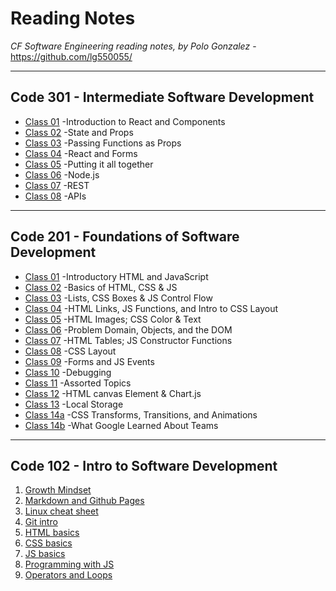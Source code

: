 # Reading Notes
*CF Software Engineering reading notes, by Polo Gonzalez* - <https://github.com/lg550055/>

---

## Code 301 - Intermediate Software Development

- [Class 01](./301/class-01.md) -Introduction to React and Components
- [Class 02](./301/class-02.md) -State and Props
- [Class 03](./301/class-03.md) -Passing Functions as Props
- [Class 04](./301/class-04.md) -React and Forms
- [Class 05](./301/class-05.md) -Putting it all together
- [Class 06](./301/class-06.md) -Node.js
- [Class 07](./301/class-07.md) -REST
- [Class 08](./301/class-08.md) -APIs

---

## Code 201 - Foundations of Software Development

- [Class 01](./201/class-01.md) -Introductory HTML and JavaScript
- [Class 02](./201/class-02.md) -Basics of HTML, CSS & JS
- [Class 03](./201/class-03.md) -Lists, CSS Boxes & JS Control Flow
- [Class 04](./201/class-04.md) -HTML Links, JS Functions, and Intro to CSS Layout
- [Class 05](./201/class-05.md) -HTML Images; CSS Color & Text
- [Class 06](./201/class-06.md) -Problem Domain, Objects, and the DOM
- [Class 07](./201/class-07.md) -HTML Tables; JS Constructor Functions
- [Class 08](./201/class-08.md) -CSS Layout
- [Class 09](./201/class-09.md) -Forms and JS Events
- [Class 10](./201/class-10.md) -Debugging
- [Class 11](./201/class-11.md) -Assorted Topics
- [Class 12](./201/class-12.md) -HTML canvas Element & Chart.js
- [Class 13](./201/class-13.md) -Local Storage
- [Class 14a](./201/class-14a.md) -CSS Transforms, Transitions, and Animations
- [Class 14b](./201/class-14b.md) -What Google Learned About Teams

---

## Code 102 - Intro to Software Development

1. [Growth Mindset](./102/growth-mindset.md)
2. [Markdown and Github Pages](./102/markdown.md)
3. [Linux cheat sheet](./102/cheat-sheet.md)
4. [Git intro](./102/git-intro.md)
5. [HTML basics](./102/html-basics.md)
6. [CSS basics](./102/css.md)
7. [JS basics](./102/js.md)
8. [Programming with JS](./102/js2.md)
9. [Operators and Loops](./102/opandloops.md)